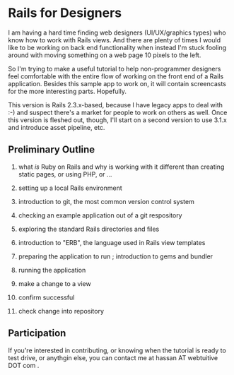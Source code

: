 # Rails for Designers

I am having a hard time finding web designers (UI/UX/graphics types) who know
how to work with Rails views. And there are plenty of times I would like to be
working on back end functionality when instead I'm stuck fooling around with
moving something on a web page 10 pixels to the left. 

So I'm trying to make a useful tutorial to help non-programmer designers
feel comfortable with the entire flow of working on the front end of a Rails 
application. Besides this sample app to work on, it will contain screencasts
for the more interesting parts. Hopefully.
    
This version is Rails 2.3.x-based, because I have legacy apps to deal with :-)
and suspect there's a market for people to work on others as well. Once this
version is fleshed out, though, I'll start on a second version to use 3.1.x and 
introduce asset pipeline, etc.
  
## Preliminary Outline 

1. what *is* Ruby on Rails and why is working with it different 
   than creating static pages, or using PHP, or ...

2. setting up a local Rails environment
   
3. introduction to git, the most common version control system

4. checking an example application out of a git respository

5. exploring the standard Rails directories and files

6. introduction to "ERB", the language used in Rails view templates

7. preparing the application to run ; introduction to gems and bundler

8. running the application

9. make a change to a view

10. confirm successful

11. check change into repository

## Participation

If you're interested in contributing, or knowing when the tutorial is ready
to test drive, or anythgin else, you can contact me at hassan AT webtuitive DOT com .
